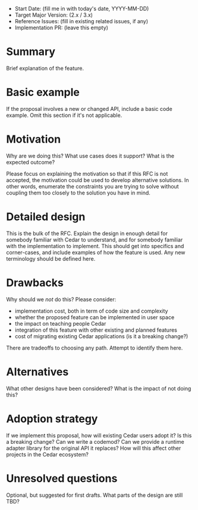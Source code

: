 - Start Date: (fill me in with today's date, YYYY-MM-DD)
- Target Major Version: (2.x / 3.x)
- Reference Issues: (fill in existing related issues, if any)
- Implementation PR: (leave this empty)

# Summary

Brief explanation of the feature.

# Basic example

If the proposal involves a new or changed API, include a basic code example.
Omit this section if it's not applicable.

# Motivation

Why are we doing this? What use cases does it support? What is the expected
outcome?

Please focus on explaining the motivation so that if this RFC is not accepted,
the motivation could be used to develop alternative solutions. In other words,
enumerate the constraints you are trying to solve without coupling them too
closely to the solution you have in mind.

# Detailed design

This is the bulk of the RFC. Explain the design in enough detail for somebody familiar with Cedar to understand, and for somebody familiar with the implementation to implement. This should get into specifics and corner-cases, and include examples of how the feature is used. Any new terminology should be defined here.

# Drawbacks

Why should we *not* do this? Please consider:

* implementation cost, both in term of code size and complexity
* whether the proposed feature can be implemented in user space
* the impact on teaching people Cedar
* integration of this feature with other existing and planned features
* cost of migrating existing Cedar applications (is it a breaking change?)

There are tradeoffs to choosing any path. Attempt to identify them here.

# Alternatives

What other designs have been considered? What is the impact of not doing this?

# Adoption strategy

If we implement this proposal, how will existing Cedar users adopt it? Is this a breaking change? Can we write a codemod? Can we provide a runtime adapter library for the original API it replaces? How will this affect other projects in the Cedar  ecosystem?

# Unresolved questions

Optional, but suggested for first drafts. What parts of the design are still
TBD?

